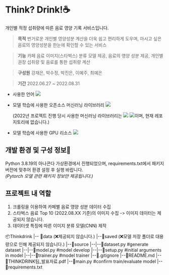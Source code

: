 # Think? Drink!☕️
개인별 적정 섭취량에 따른 음료 영양 기록 서비스입니다.

> **목적** 번거로운 개인별 영양성분 계산을 더욱 쉽고 편리하게 도우며, 마시고 싶은 음료의 영양성분을 한눈에 확인할 수 있는 서비스

> **기능** 카페 음료 이미지(스타벅스) 분류 모델 제공, 음료의 영양 성분 제공, 개인별 권장 섭취량 및 음료를 통한 섭취량 계산

> **구성원** 강재은, 박수정, 박진은, 이예주, 최예은

> **기간** 2022.06.27 ~ 2022.08.31  
* 사용한 언어 <img src="https://img.shields.io/badge/Python-3776AB?style=for-the-badge&logo=Python&logoColor=white">
* 모델 학습에 사용한 오픈소스 머신러닝 라이브러리 <img src="https://img.shields.io/badge/Pytorch-EE4C2C?style=for-the-badge&logo=Pytorch&logoColor=white">

  (2022년 프로젝트 진행 당시 사용한 머신러닝 라이브러리는 <img src="https://img.shields.io/badge/Keras-D00000?style=for-the-badge&logo=Keras&logoColor=white"> <img src="https://img.shields.io/badge/TensorFlow-FF6F00?style=for-the-badge&logo=TensorFlow&logoColor=white">이며, 현재 레포지토리에 없습니다.)
* 모델 학습에 사용한 GPU 리소스 <img src="https://img.shields.io/badge/Google Colab-F9AB00?style=for-the-badge&logo=Google Colab&logoColor=white">

## 개발 환경 및 구성 정보🔧
Python 3.8.19의 아나콘다 가상환경에서 진행되었으며, requirements.txt에서 패키지 버전에 맞추어 환경 설정 후 실행 바랍니다.  
_(Pytorch 모델 관련 패키지 정보만 제공됩니다.)_

## 프로젝트 내 역할
1. 크롤링을 이용하여 카페별 음료 영양 성분 데이터 수집
2. 스타벅스 음료 Top 10 (2022.08.XX 기준)의 이미지 수집 -> 이미지 데이터는 제공되지 않습니다.
3. 데이터셋 특징에 따른 이미지 분류 모델(CNN) 제작

📦Thinkdrink
|-- 📂data (❌제공되지 않습니다.)
|--📂saved (❌모델 저장 폴더로 대용량으로 인해 제공되지 않습니다.)
|--📂source
|--|--📜dataset.py   #generate dataset
|--|--📜model.py   #model develop
|--|--📜setup.py   #initial arguments in model
|--|--📜trainer.py   #model trainer
|--📜.gitignore
|--📜README.md
|--📜THINKDRINK팀_발표자료.pdf
|--📜main.py   #confirm train/evaluate model
|--📜requirements.txt